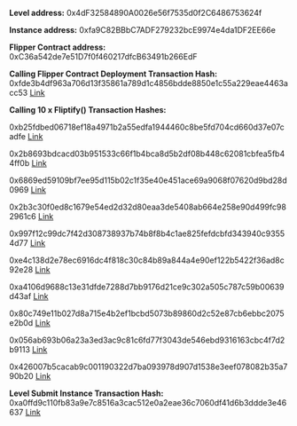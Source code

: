 **Level address:** 0x4dF32584890A0026e56f7535d0f2C6486753624f

**Instance address:** 0xfa9C82BBbC7ADF279232bcE9974e4da1DF2EE66e

**Flipper Contract address:** 0xC36a542de7e51D7f0f460217dfcB63491b266EdF

**Calling Flipper Contract Deployment Transaction Hash:** 0xfde3b4df963a706d13f35861a789d1c4856bdde8850e1c55a229eae4463acc53 [Link](https://rinkeby.etherscan.io/tx/0xfde3b4df963a706d13f35861a789d1c4856bdde8850e1c55a229eae4463acc53)

**Calling 10 x Fliptify() Transaction Hashes:** 

0xb25fdbed06718ef18a4971b2a55edfa1944460c8be5fd704cd660d37e07cadfe [Link](https://rinkeby.etherscan.io/tx/0xb25fdbed06718ef18a4971b2a55edfa1944460c8be5fd704cd660d37e07cadfe)

0x2b8693bdcacd03b951533c66f1b4bca8d5b2df08b448c62081cbfea5fb44ff0b [Link](https://rinkeby.etherscan.io/tx/0x2b8693bdcacd03b951533c66f1b4bca8d5b2df08b448c62081cbfea5fb44ff0b)

0x6869ed59109bf7ee95d115b02c1f35e40e451ace69a9068f07620d9bd28d0969 [Link](https://rinkeby.etherscan.io/tx/0x6869ed59109bf7ee95d115b02c1f35e40e451ace69a9068f07620d9bd28d0969)

0x2b3c30f0ed8c1679e54ed2d32d80eaa3de5408ab664e258e90d499fc982961c6 [Link](https://rinkeby.etherscan.io/tx/0x2b3c30f0ed8c1679e54ed2d32d80eaa3de5408ab664e258e90d499fc982961c6)

0x997f12c99dc7f42d308738937b74b8f8b4c1ae825fefdcbfd343940c93554d77 [Link](https://rinkeby.etherscan.io/tx/0x997f12c99dc7f42d308738937b74b8f8b4c1ae825fefdcbfd343940c93554d77)

0xe4c138d2e78ec6916dc4f818c30c84b89a844a4e90ef122b5422f36ad8c92e28 [Link](https://rinkeby.etherscan.io/tx/0xe4c138d2e78ec6916dc4f818c30c84b89a844a4e90ef122b5422f36ad8c92e28)

0xa4106d9688c13e31dfde7288d7bb9176d21ce9c302a505c787c59b00639d43af [Link](https://rinkeby.etherscan.io/tx/0xa4106d9688c13e31dfde7288d7bb9176d21ce9c302a505c787c59b00639d43af)

0x80c749e11b027d8a715e4b2ef1bcbd5073b89860d2c52e87cb6ebbc2075e2b0d [Link](https://rinkeby.etherscan.io/tx/0x80c749e11b027d8a715e4b2ef1bcbd5073b89860d2c52e87cb6ebbc2075e2b0d)

0x056ab693b06a23a3ed3ac9c81c6fd77f3043de546ebd9316163cbc4f7d2b9113 [Link](https://rinkeby.etherscan.io/tx/0x056ab693b06a23a3ed3ac9c81c6fd77f3043de546ebd9316163cbc4f7d2b9113)

0x426007b5cacab9c001190322d7ba093978d907d1538e3eef078082b35a790b20 [Link](https://rinkeby.etherscan.io/tx/0x426007b5cacab9c001190322d7ba093978d907d1538e3eef078082b35a790b20)


**Level Submit Instance Transaction Hash:** 0xa0ffd9c110fb83a9e7c8516a3cac512e0a2eae36c7060df41d6b3ddde3e46637 [Link](https://rinkeby.etherscan.io/tx/0xa0ffd9c110fb83a9e7c8516a3cac512e0a2eae36c7060df41d6b3ddde3e46637)